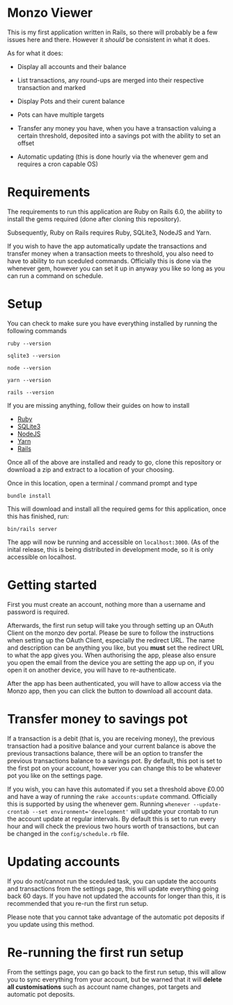 # Monzo Viewer

This is my first application written in Rails, so there will probably be a few issues here and there. However it *should* be consistent in what it does.

As for what it does:

* Display all accounts and their balance

* List transactions, any round-ups are merged into their respective transaction and marked

* Display Pots and their curent balance

* Pots can have multiple targets

* Transfer any money you have, when you have a transaction valuing a certain threshold, deposited into a savings pot with the ability to set an offset

* Automatic updating (this is done hourly via the whenever gem and requires a cron capable OS)

# Requirements

The requirements to run this application are Ruby on Rails 6.0, the ability to install the gems required (done after cloning this repository).

Subsequently, Ruby on Rails requires Ruby, SQLite3, NodeJS and Yarn.

If you wish to have the app automatically update the transactions and transfer money when a transaction meets to threshold, you also need to have to ability to run sceduled commands.
Officially this is done via the whenever gem, however you can set it up in anyway you like so long as you can run a command on schedule.

# Setup

You can check to make sure you have everything installed by running the following commands

```ruby --version```

```sqlite3 --version```

```node --version```

```yarn --version```

```rails --version```

If you are missing anything, follow their guides on how to install

* [Ruby](https://www.ruby-lang.org/en/documentation/installation/)
* [SQLite3](https://www.sqlite.org/index.html)
* [NodeJS](https://nodejs.org/en/download/)
* [Yarn](https://classic.yarnpkg.com/en/docs/install)
* [Rails](https://guides.rubyonrails.org/getting_started.html)

Once all of the above are installed and ready to go, clone this repository or download a zip and extract to a location of your choosing.

Once in this location, open a terminal / command prompt and type

```bundle install```

This will download and install all the required gems for this application, once this has finished, run: 

```bin/rails server```

The app will now be running and accessible on ```localhost:3000```. (As of the inital release, this is being distributed in development mode, so it is only accessible on localhost.

# Getting started

First you must create an account, nothing more than a username and password is required.

Afterwards, the first run setup will take you through setting up an OAuth Client on the monzo dev portal. 
Please be sure to follow the instructions when setting up the OAuth Client, especially the redirect URL. The name and description can be anything you like, but you **must** set the redirect URL to what the app gives you.
When authorising the app, please also ensure you open the email from the device you are setting the app up on, if you open it on another device, you will have to re-authenticate.

After the app has been authenticated, you will have to allow access via the Monzo app, then you can click the button to download all account data.

# Transfer money to savings pot

If a transaction is a debit (that is, you are receiving money), the previous transaction had a positive balance and your current balance is above the previous transactions balance, there will be an option to transfer the previous transactions balance to a savings pot. By default, this pot is set to the first pot on your account, however you can change this to be whatever pot you like on the settings page.

If you wish, you can have this automated if you set a threshold above £0.00 and have a way of running the ```rake accounts:update``` command.
Officially this is supported by using the whenever gem. Running ```whenever --update-crontab --set environment='development'``` will update your crontab to run the account update at regular intervals.
By default this is set to run every hour and will check the previous two hours worth of transactions, but can be changed in the ```config/schedule.rb``` file.

# Updating accounts

If you do not/cannot run the sceduled task, you can update the accounts and transactions from the settings page, this will update everything going back 60 days. If you have not updated the accounts for longer than this, it is recommended that you re-run the first run setup.

Please note that you cannot take advantage of the automatic pot deposits if you update using this method.

# Re-running the first run setup

From the settings page, you can go back to the first run setup, this will allow you to sync everything from your account, but be warned that it will **delete all customisations** such as account name changes, pot targets and automatic pot deposits.
